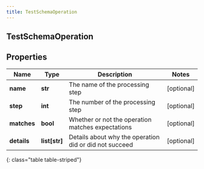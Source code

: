 ```yaml
---
title: TestSchemaOperation
---
```

## TestSchemaOperation

## Properties

|Name | Type | Description | Notes|
|------------ | ------------- | ------------- | -------------|
| **name** | **str** | The name of the processing step | [optional] |
| **step** | **int** | The number of the processing step | [optional] |
| **matches** | **bool** | Whether or not the operation matches expectations | [optional] |
| **details** | **list[str]** | Details about why the operation did or did not succeed | [optional] |
{: class="table table-striped"}


